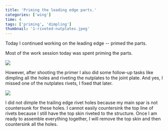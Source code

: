 ```yaml
---
title: 'Priming the leading edge parts.'
categories: ['wing']
time: 4
tags: ['priming', 'dimpling']
thumbnail: '1-riveted-nutplates.jpeg'
---
```


Today I continued working on the leading edge -- primed the parts.

<!-- more -->

Most of the work session today was spent priming the parts.

![](./0-primed-ribs.jpeg)

However, after shooting the primer I also did some follow-up tasks like dimpling all the holes and riveting the nutplates to the joint plate. And yes, I missed one of the nutplates rivets, I fixed that later.

![](./1-riveted-nutplates.jpeg)

I did not dimple the trailing edge rivet holes because my main spar is not countersunk for these holes. I cannot easily countersink the top line of rivets because I still have the top skin riveted to the structure. Once I am ready to assemble everything together, I will remove the top skin and then countersink all the holes. 